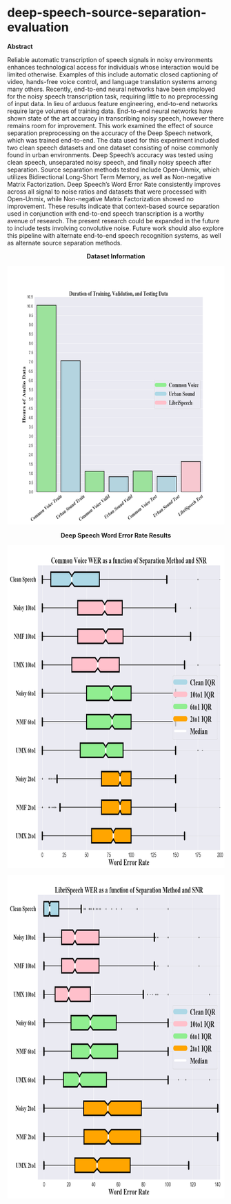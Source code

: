 # deep-speech-source-separation-evaluation

<b>Abstract</b> 

Reliable automatic transcription of speech signals in noisy environments enhances technological access for individuals whose interaction would be limited otherwise. 
Examples of this include automatic closed captioning of video, hands-free voice control, and language translation systems among many others. 
Recently, end-to-end neural networks have been employed for the noisy speech transcription task, requiring little to no preprocessing of input data. 
In lieu of arduous feature engineering, end-to-end networks require large volumes of training data. 
End-to-end neural networks have shown state of the art accuracy in transcribing noisy speech, however there remains room for improvement. 
This work examined the effect of source separation preprocessing on the accuracy of the Deep Speech network, which was trained end-to-end. 
The data used for this experiment included two clean speech datasets and one dataset consisting of noise commonly found in urban environments. 
Deep Speech’s accuracy was tested using clean speech, unseparated noisy speech, and finally noisy speech after separation. 
Source separation methods tested include Open-Unmix, which utilizes Bidirectional Long-Short Term Memory, as well as Non-negative Matrix Factorization. 
Deep Speech’s Word Error Rate consistently improves across all signal to noise ratios and datasets that were processed with Open-Unmix, while Non-negative Matrix Factorization showed no improvement. 
These results indicate that context-based source separation used in conjunction with end-to-end speech transcription is a worthy avenue of research. 
The present research could be expanded in the future to include tests involving convolutive noise. 
Future work should also explore this pipeline with alternate end-to-end speech recognition systems, as well as alternate source separation methods. 

 <p align="center">
 <b> Dataset Information </b>
 </p>
<p align="center">
<img width="700" height="600" src="https://raw.githubusercontent.com/tommy-fox/deep-speech-source-separation-evaluation/master/images/DATA_DURATION_DIST.png">
</p>

 <p align="center">
 <b> Deep Speech Word Error Rate Results </b>
 </p>
<p align="center">
<img width="750" height="750" src="https://raw.githubusercontent.com/tommy-fox/deep-speech-source-separation-evaluation/master/images/WER_CV1.png">
</p>

<p align="center">
<img width="750" height="750" src="https://raw.githubusercontent.com/tommy-fox/deep-speech-source-separation-evaluation/master/images/WER_LIB1.png">
</p>
